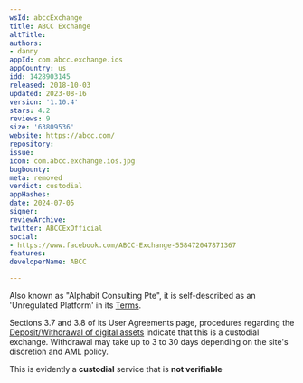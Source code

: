 ```yaml
---
wsId: abccExchange
title: ABCC Exchange
altTitle: 
authors:
- danny
appId: com.abcc.exchange.ios
appCountry: us
idd: 1428903145
released: 2018-10-03
updated: 2023-08-16
version: '1.10.4'
stars: 4.2
reviews: 9
size: '63809536'
website: https://abcc.com/
repository: 
issue: 
icon: com.abcc.exchange.ios.jpg
bugbounty: 
meta: removed
verdict: custodial
appHashes: 
date: 2024-07-05
signer: 
reviewArchive: 
twitter: ABCCExOfficial
social:
- https://www.facebook.com/ABCC-Exchange-558472047871367
features: 
developerName: ABCC

---
```


Also known as "Alphabit Consulting Pte", it is self-described as an 'Unregulated Platform' in its [Terms](https://abcc.com/en/documents/terms). 

Sections 3.7 and 3.8 of its User Agreements page, procedures regarding the [Deposit/Withdrawal of digital assets](https://abcc.com/en/documents/agreement) indicate that this is a custodial exchange. Withdrawal may take up to 3 to 30 days depending on the site's discretion and AML policy.

This is evidently a **custodial** service that is **not verifiable**